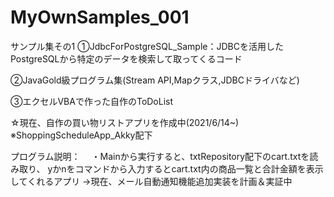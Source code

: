 # MyOwnSamples_001
サンプル集その1
①JdbcForPostgreSQL_Sample：JDBCを活用したPostgreSQLから特定のデータを検索して取ってくるコード

②JavaGold級プログラム集(Stream API,Mapクラス,JDBCドライバなど)

③エクセルVBAで作った自作のToDoList

☆現在、自作の買い物リストアプリを作成中(2021/6/14~)
※ShoppingScheduleApp_Akky配下

プログラム説明：
　・Mainから実行すると、txtRepository配下のcart.txtを読み取り、
 yかnをコマンドから入力するとcart.txt内の商品一覧と合計金額を表示してくれるアプリ
 →現在、メール自動通知機能追加実装を計画＆実証中
